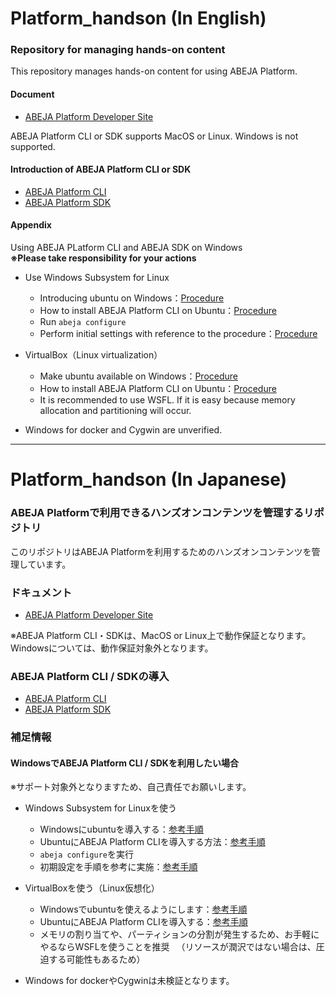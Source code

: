 # Platform_handson (In English)

### Repository for managing hands-on content
This repository manages hands-on content for using ABEJA Platform.   

#### Document
- [ABEJA Platform Developer Site](https://developers.abeja.io/general/)  

ABEJA Platform CLI or SDK supports MacOS or Linux. Windows is not supported.   


#### Introduction of ABEJA Platform CLI or SDK
- [ABEJA Platform CLI](https://developers.abeja.io/cli/overview/)
- [ABEJA Platform SDK](https://developers.abeja.io/sdk/)

#### Appendix
Using ABEJA PLatform CLI and ABEJA SDK on Windows   
**※Please take responsibility for your actions**

- Use Windows Subsystem for Linux
  - Introducing ubuntu on Windows：[Procedure](https://qiita.com/Aruneko/items/c79810b0b015bebf30bb)
  - How to install ABEJA Platform CLI on Ubuntu：[Procedure](https://forums.abeja.io/t/topic/145)
  - Run ```abeja configure```
  - Perform initial settings with reference to the procedure：[Procedure](https://developers.abeja.io/reference/cli/configuration-command/init/)


- VirtualBox（Linux virtualization）
  - Make ubuntu available on Windows：[Procedure](https://qiita.com/miyagaw61/items/b44a89eb636d16de010c)
  - How to install ABEJA Platform CLI on Ubuntu：[Procedure](https://forums.abeja.io/t/topic/145)
  - It is recommended to use WSFL. If it is easy because memory allocation and partitioning will occur.


- Windows for docker and Cygwin are unverified.


---

# Platform_handson (In Japanese)

### ABEJA Platformで利用できるハンズオンコンテンツを管理するリポジトリ

このリポジトリはABEJA Platformを利用するためのハンズオンコンテンツを管理しています。

### ドキュメント
- [ABEJA Platform Developer Site](https://developers.abeja.io/general/)

※ABEJA Platform CLI・SDKは、MacOS or Linux上で動作保証となります。Windowsについては、動作保証対象外となります。

### ABEJA Platform CLI / SDKの導入
- [ABEJA Platform CLI](https://developers.abeja.io/cli/overview/)
- [ABEJA Platform SDK](https://developers.abeja.io/sdk/)

### 補足情報
#### WindowsでABEJA Platform CLI / SDKを利用したい場合

※サポート対象外となりますため、自己責任でお願いします。

- Windows Subsystem for Linuxを使う
  - Windowsにubuntuを導入する：[参考手順](https://qiita.com/Aruneko/items/c79810b0b015bebf30bb)
  - UbuntuにABEJA Platform CLIを導入する方法：[参考手順](https://forums.abeja.io/t/topic/145)
  - ```abeja configure```を実行
  - 初期設定を手順を参考に実施：[参考手順](https://developers.abeja.io/reference/cli/configuration-command/init/)


- VirtualBoxを使う（Linux仮想化）
  - Windowsでubuntuを使えるようにします：[参考手順](https://qiita.com/miyagaw61/items/b44a89eb636d16de010c)
  - UbuntuにABEJA Platform CLIを導入する：[参考手順](https://forums.abeja.io/t/topic/145)
  - メモリの割り当てや、パーティションの分割が発生するため、お手軽にやるならWSFLを使うことを推奨
  　（リソースが潤沢ではない場合は、圧迫する可能性もあるため）


- Windows for dockerやCygwinは未検証となります。
